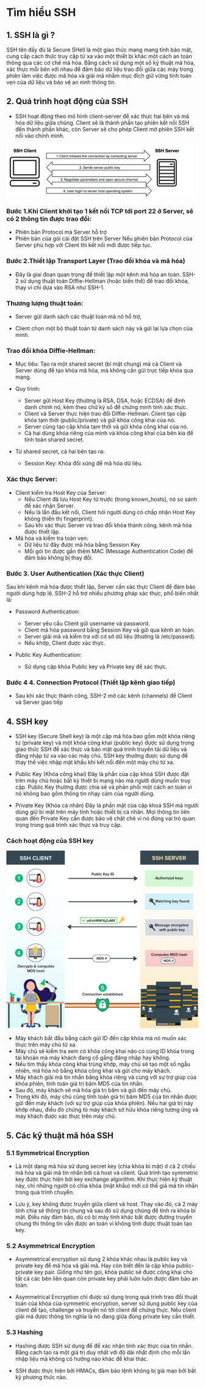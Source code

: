 # Tìm hiểu SSH
## 1. SSH là gì ?

SSH tên đầy đủ là Secure SHell là một giao thức mạng mang tính bảo mật, cung cấp cách thức truy cập từ xa vào một thiết bị khác một cách an toàn thông qua các cơ chế mã hóa. Bằng cách sử dụng một số kỹ thuật mã hóa, xác thực mỗi bên với nhau để đảm bảo dữ liệu trao đổi giữa các máy trong phiên làm việc được mã hóa và giải mã nhằm mục đích giữ vững tính toàn vẹn của dữ liệu và bảo vệ an ninh thông tin.


## 2. Quá trình hoạt động của SSH 
- SSH hoạt động theo mô hình client-server để xác thực hai bên và mã hóa dữ liệu giữa chúng. Client sẽ là thành phần tạo phiên kết nối SSH đến thành phần khác, còn Server sẽ cho phép Client mở phiên SSH kết nối vào chính mình.

![alt text](../images/SSH_2.png)

### Bước 1.Khi Client khởi tạo 1 kết nối TCP tới port 22 ở Server, sẽ có 2 thông tin được trao đổi:

- Phiên bản Protocol mà Server hỗ trợ
- Phiên bản của gói cài đặt SSH trên Server
Nếu phiên bản Protocol của Server phù hợp với Client thì kết nối mới được tiếp tục. 

### Bước 2.Thiết lập Transport Layer (Trao đổi khóa và mã hóa)

- Đây là giai đoạn quan trọng để thiết lập một kênh mã hóa an toàn. SSH-2 sử dụng thuật toán Diffie-Hellman (hoặc biến thể) để trao đổi khóa, thay vì chỉ dựa vào RSA như SSH-1.

### Thương lượng thuật toán:

- Server gửi danh sách các thuật toán mà nó hỗ trợ, 

- Client chọn một bộ thuật toán từ danh sách này và gửi lại lựa chọn của mình.

### Trao đổi khóa Diffie-Hellman:
- Mục tiêu: Tạo ra một shared secret (bí mật chung) mà cả Client và Server dùng để tạo khóa mã hóa, mà không cần gửi trực tiếp khóa qua mạng.

- Quy trình:
    - Server gửi Host Key (thường là RSA, DSA, hoặc ECDSA) để định danh chính nó, kèm theo chữ ký số để chứng minh tính xác thực.
    - Client và Server thực hiện trao đổi Diffie-Hellman:
    Client tạo cặp khóa tạm thời (public/private) và gửi khóa công khai của nó.
    - Server cũng tạo cặp khóa tạm thời và gửi khóa công khai của nó.
    - Cả hai dùng khóa riêng của mình và khóa công khai của bên kia để tính toán shared secret.
- Từ shared secret, cả hai bên tạo ra:
    - Session Key: Khóa đối xứng để mã hóa dữ liệu.
    
### Xác thực Server:
- Client kiểm tra Host Key của Server:
    - Nếu Client đã lưu Host Key từ trước (trong known_hosts), nó so sánh để xác nhận Server.
    - Nếu là lần đầu kết nối, Client hỏi người dùng có chấp nhận Host Key không (hiển thị fingerprint).
    - Sau khi xác thực Server và trao đổi khóa thành công, kênh mã hóa được thiết lập.
- Mã hóa và kiểm tra toàn vẹn:
    - Dữ liệu từ đây được mã hóa bằng Session Key 
    - Mỗi gói tin được gắn thêm MAC (Message Authentication Code) để đảm bảo không bị thay đổi.
### Bước 3. User Authentication (Xác thực Client)
Sau khi kênh mã hóa được thiết lập, Server cần xác thực Client để đảm bảo người dùng hợp lệ. SSH-2 hỗ trợ nhiều phương pháp xác thực, phổ biến nhất là:

- Password Authentication:
    - Server yêu cầu Client gửi username và password.
    - Client mã hóa password bằng Session Key và gửi qua kênh an toàn.
    - Server giải mã và kiểm tra với cơ sở dữ liệu (thường là /etc/passwd).
    - Nếu khớp, Client được xác thực.

- Public Key Authentication:
    - Sử dụng cặp khóa Public key và Private key để xác thực.
### Bước 4 4. Connection Protocol (Thiết lập kênh giao tiếp)
- Sau khi xác thực thành công, SSH-2 mở các kênh (channels) để Client và Server giao tiếp

## 4. SSH key
- SSH key (Secure Shell key) là một cặp mã hóa bao gồm một khóa riêng tư (private key) và một khóa công khai (public key) được sử dụng trong giao thức SSH để xác thực và bảo mật quá trình truyền tải dữ liệu và đăng nhập từ xa vào các máy chủ. SSH key thường được sử dụng để thay thế việc nhập mật khẩu khi kết nối đến một máy chủ từ xa.

- Public Key (Khóa công khai)
Đây là phần của cặp khoá SSH được đặt trên máy chủ hoặc bất kỳ thiết bị mạng nào mà người dùng muốn truy cập. Public Key thường được chia sẻ và phân phối một cách an toàn vì nó không bao gồm thông tin nhạy cảm của người dùng.

- Private Key (Khóa cá nhân)
Đây là phần mật của cặp khoá SSH mà người dùng giữ bí mật trên máy tính hoặc thiết bị cá nhân. Mọi thông tin liên quan đến Private Key cần được bảo vệ chặt chẽ vì nó đóng vai trò quan trọng trong quá trình xác thực và truy cập.

### Cách hoạt động của SSH key
 ![alt text](../images/ssh-key.png)
- Máy khách bắt đầu bằng cách gửi ID đến cặp khóa mà nó muốn xác thực trên máy chủ từ xa.
- Máy chủ sẽ kiểm tra xem có khóa công khai nào có cùng ID khóa trong tài khoản mà máy khách đang cố gắng đăng nhập hay không.
- Nếu tìm thấy khóa công khai trùng khớp, máy chủ sẽ tạo một số ngẫu nhiên, mã hóa nó bằng khóa công khai và gửi cho máy khách.
- Máy khách giải mã tin nhắn bằng khóa riêng và cùng với sự trợ giúp của khóa phiên, tính toán giá trị băm MD5 của tin nhắn.
- Sau đó, máy khách sẽ mã hóa giá trị băm và gửi đến máy chủ.
- Trong khi đó, máy chủ cũng tính toán giá trị băm MD5 của tin nhắn được gửi đến máy khách (với sự trợ giúp của khóa phiên). Nếu hai giá trị này khớp nhau, điều đó chứng tỏ máy khách sở hữu khóa riêng tương ứng và máy khách được xác thực trên máy chủ. 
## 5. Các kỹ thuật mã hóa SSH

### 5.1 Symmetrical Encryption
- Là một dạng mã hóa sử dụng secret key (chìa khóa bí mật) ở cả 2 chiều mã hóa và giải mã tin nhắn bởi cả host và client. Quá trình tạo symmetric key được thực hiện bởi key exchange algorithm. Khi thực hiện kỹ thuật này, chỉ những người có chìa khóa (mật khẩu) mới có thể giả mã tin nhắn trong quá trình chuyển.

- Lưu ý, key không được truyền giữa client và host. Thay vào đó, cả 2 máy tính chia sẻ thông tin chung và sau đó sử dụng chúng để tính ra khóa bí mật. Điều này đảm bảo, dù có bị máy tính khác bắt được đường truyền chung thì thông tin vẫn được an toàn vì không tính được thuật toán tạo key.

### 5.2 Asymmetrical Encryption
- Asymmetrical encryption sử dụng 2 khóa khác nhau là public key và private key để mã hóa và giải mã. Hay còn biết đến là cặp khóa public-private key pair. Giống như tên gọi, khóa public sẽ được công khai cho tất cả các bên liên quan còn private key phải luôn luôn được đảm bảo an toàn.

- Asymmetrical Encryption chỉ được sử dụng trong quá trình trao đổi thuật toán của khóa của symmetric encryption, server sử dụng public key của client để tạo, challenge và truyền nó tới client để chứng thực. Nếu client giải mã được thông tin nghĩa là nó đang giữa đúng private key cần thiết.

### 5.3 Hashing
- Hashing được SSH sử dụng để  để xác nhận tính xác thực của tin nhắn. Bằng cách tạo ra một giá trị duy nhất với độ dài nhất định cho mỗi lần nhập liệu mà không có hướng nào khác để khai thác.

- SSH được thực hiện bởi HMACs, đảm bảo lệnh không bị giả mạo bởi bất kỳ phương thức nào.

